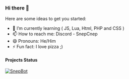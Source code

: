 ### Hi there 👋


Here are some ideas to get you started:

- 🌱 I’m currently learning ( JS, Lua, Html, PHP and CSS )
- 📫 How to reach me: Discord - SnepCnep
- 😄 Pronouns: He/Him
- ⚡ Fun fact: I love pizza ;)

#### Projects Status

[![SnepBot](https://github.com/SnepCnep/DiscordBot/actions/workflows/node.js.yml/badge.svg?branch=main)](https://github.com/SnepCnep/DiscordBot/actions/workflows/node.js.yml)
